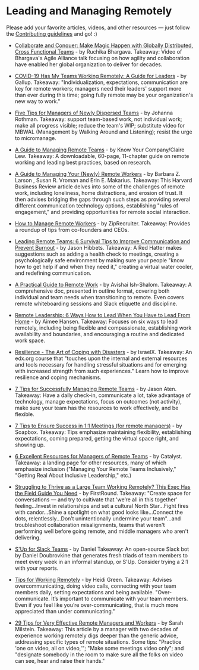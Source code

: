 # Leading and Managing Remotely

Please add your favorite articles, videos, and other resources — just follow the [Contributing guidelines](https://github.com/LappleApple/awesome-leading-and-managing/blob/master/CONTRIBUTING.md) and go! :)

- [Collaborate and Conquer: Make Magic Happen with Globally Distributed, Cross Functional Teams](https://www.agilealliance.org/resources/videos/collaborate-and-conquer-make-magic-happen-with-globally-distributed-cross-functional-teams-ruchika-bhargava/) - by Ruchika Bhargava. Takeaway: Video of Bhargava's Agile Alliance talk focusing on how agility and collaboration have enabled her global organization to deliver for decades. 

- [COVID-19 Has My Teams Working Remotely: A Guide for Leaders](https://www.gallup.com/workplace/288956/covid-teams-working-remotely-guide-leaders.aspx) - by Gallup. Takeaway: "Individualization, expectations, communication are key for remote workers; managers need their leaders' support more than ever during this time; going fully remote may be your organization's new way to work."

- [Five Tips for Managers of Newly Dispersed Teams](https://www.jrothman.com/mpd/2020/03/five-tips-for-managers-of-newly-dispersed-teams/) - by Johanna Rothman. Takeaway: support team-based work, not individual work; make all progress visible; reduce the team's WIP; substitute video for MBWAL (Management by Walking Around and Listening); resist the urge to micromanage.

- [A Guide to Managing Remote Teams](https://knowyourteam.com/m/managing_remote_teams) - by Know Your Company/Claire Lew. Takeaway: A downloadable, 60-page, 11-chapter guide on remote working and leading best practices, based on research.

- [A Guide to Managing Your (Newly) Remote Workers](https://hbr.org/2020/03/a-guide-to-managing-your-newly-remote-workers) - by Barbara Z. Larson , Susan R. Vroman and Erin E. Makarius. Takeaway: This Harvard Business Review article delves into some of the challenges of remote work, including loneliness, home distractions, and erosion of trust. It then advises bridging the gaps through such steps as providing several different communication technology options, establishing "rules of engagement," and providing opportunities for remote social interaction.

- [How to Manage Remote Workers](https://www.ziprecruiter.com/blog/how-to-manage-remote-workers) - by ZipRecruiter. Takeaway: Provides a roundup of tips from co-founders and CEOs.

- [Leading Remote Teams: 6 Survival Tips to Improve Communication and Prevent Burnout](https://enterprisersproject.com/article/2020/3/leading-remote-teams-6-survival-tips?sc_cid=7016000000127eyAAA) - by Jason Hibbets. Takeaway: A Red Hatter makes suggestions such as adding a health check to meetings, creating a psychologically safe environment by making sure your people "know how to get help if and when they need it," creating a virtual water cooler, and redefining communication.

- [A Practical Guide to Remote Work](https://docs.google.com/document/u/1/d/1FH_2ViEkoFxIgVrEOTZWfs8cUQzkNRLfkeqA37hK690/mobilebasic) - by Avishai Ish-Shalom. Takeaway: A comprehensive doc, presented in outline format, covering both individual and team needs when transitioning to remote. Even covers remote whiteboarding sessions and Slack etiquette and discipline.

- [Remote Leadership: 6 Ways How to Lead When You Have to Lead From Home](https://theglasshammer.com/2020/03/31/remote-leadership-6-ways-how-to-lead-when-you-have-to-lead-from-home/) - by Aimee Hansen. Takeaway: Focuses on six ways to lead remotely, including being flexible and compassionate, establishing work availability and boundaries, and encouraging a routine and dedicated work space.

- [Resilience - The Art of Coping with Disasters](https://www.edx.org/course/resilience-the-art-of-coping-with-disasters) - by IsraelX. Takeaway: An edx.org course that "touches upon the internal and external resources and tools necessary for handling stressful situations and for emerging with increased strength from such experiences." Learn how to improve resilience and coping mechanisms.

- [7 Tips for Successfully Managing Remote Teams](https://www.inc.com/jason-aten/7-tips-for-working-fsuccessfully-managing-remote-teams.html) - by Jason Aten. Takeaway: Have a daily check-in, communicate a lot, take advantage of technology, manage expectations, focus on outcomes (not activity), make sure your team has the resources to work effectively, and be flexible. 

- [7 Tips to Ensure Success in 1:1 Meetings (for remote managers)](https://soapboxhq.com/blog/management-skills/1-on-1-meeting-tips-remote-managers) - by Soapbox. Takeaway: Tips emphasize maintaining flexibility, establishing expectations, coming prepared, getting the virtual space right, and showing up.

- [6 Excellent Resources for Managers of Remote Teams](https://www.catalyst.org/2020/03/26/remote-work-roundup-managers-6-excellent-resources/) - by Catalyst. Takeaway: a landing page for other resources, many of which emphasize inclusion ("Managing Your Remote Teams Inclusively," "Getting Real About Inclusive Leadership," etc.) 

- [Struggling to Thrive as a Large Team Working Remotely? This Exec Has the Field Guide You Need](https://firstround.com/review/struggling-to-thrive-as-a-large-team-working-remotely-this-exec-has-the-field-guide-you-need/) - by FirstRound. Takeaway: "Create space for conversations — and try to cultivate that 'we’re all in this together' feeling...Invest in relationships and set a cultural North Star...Fight fires with candor...Shine a spotlight on what good looks like...Connect the dots, relentlessly...Don’t unintentionally undermine your team"...and troubleshoot collaboration misalignments, teams that weren't performing well before going remote, and middle managers who aren't delivering.

- [S'Up for Slack Teams](https://sup.playplay.io/) - by Daniel Takeaway: An open-source Slack bot by Daniel Doubrovkine that generates fresh triads of team members to meet every week in an informal standup, or S'Up. Consider trying a 2:1 with your reports.

- [Tips for Working Remotely](https://brightmove.com/blog/tips-for-working-remotely) - by Heidi Green. Takeaway: Advises overcommunicating, doing video calls, connecting with your team members daily, setting expectations and being available. "Over-communicate. It’s important to communicate with your team members. Even if you feel like you’re over-communicating, that is much more appreciated than under communicating."

- [29 Tips for Very Effective Remote Managers and Workers](https://medium.com/better-programming/29-tips-for-very-effective-remote-managers-and-workers-3b20d897ceb3) - by Sarah Milstein. Takeaway: This article by a manager with two decades of experience working remotely digs deeper than the generic advice, addressing specific types of remote situations. Some tips: "Practice 'one on video, all on video,'"; "Make some meetings video only"; and "designate somebody in the room to make sure all the folks on video can see, hear and raise their hands."
